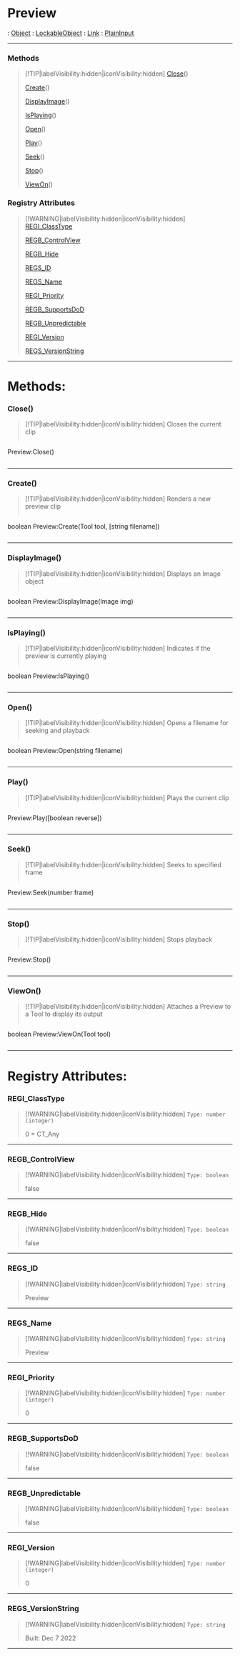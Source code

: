 # Preview
 : [Object](Object.md) : [LockableObject](LockableObject.md) : [Link](Link.md) : [PlainInput](PlainInput.md)
___
### Methods  
> [!TIP|labelVisibility:hidden|iconVisibility:hidden]
> [Close](#Close)()
>
> [Create](#Create)()
>
> [DisplayImage](#DisplayImage)()
>
> [IsPlaying](#IsPlaying)()
>
> [Open](#Open)()
>
> [Play](#Play)()
>
> [Seek](#Seek)()
>
> [Stop](#Stop)()
>
> [ViewOn](#ViewOn)()
>
### Registry Attributes
> [!WARNING|labelVisibility:hidden|iconVisibility:hidden]
> [REGI_ClassType](#REGI_ClassType)
>
> [REGB_ControlView](#REGB_ControlView)
>
> [REGB_Hide](#REGB_Hide)
>
> [REGS_ID](#REGS_ID)
>
> [REGS_Name](#REGS_Name)
>
> [REGI_Priority](#REGI_Priority)
>
> [REGB_SupportsDoD](#REGB_SupportsDoD)
>
> [REGB_Unpredictable](#REGB_Unpredictable)
>
> [REGI_Version](#REGI_Version)
>
> [REGS_VersionString](#REGS_VersionString)
>
___

# Methods: <!-- {docsify-ignore} -->

### Close()
> [!TIP|labelVisibility:hidden|iconVisibility:hidden]
> Closes the current clip
>
> ```php
 Preview:Close()
> ```
>
___

### Create()
> [!TIP|labelVisibility:hidden|iconVisibility:hidden]
> Renders a new preview clip
>
> ```php
boolean Preview:Create(Tool tool, [string filename])
> ```
>
___

### DisplayImage()
> [!TIP|labelVisibility:hidden|iconVisibility:hidden]
> Displays an Image object
>
> ```php
boolean Preview:DisplayImage(Image img)
> ```
>
___

### IsPlaying()
> [!TIP|labelVisibility:hidden|iconVisibility:hidden]
> Indicates if the preview is currently playing
>
> ```php
boolean Preview:IsPlaying()
> ```
>
___

### Open()
> [!TIP|labelVisibility:hidden|iconVisibility:hidden]
> Opens a filename for seeking and playback
>
> ```php
boolean Preview:Open(string filename)
> ```
>
___

### Play()
> [!TIP|labelVisibility:hidden|iconVisibility:hidden]
> Plays the current clip
>
> ```php
 Preview:Play([boolean reverse])
> ```
>
___

### Seek()
> [!TIP|labelVisibility:hidden|iconVisibility:hidden]
> Seeks to specified frame
>
> ```php
 Preview:Seek(number frame)
> ```
>
___

### Stop()
> [!TIP|labelVisibility:hidden|iconVisibility:hidden]
> Stops playback
>
> ```php
 Preview:Stop()
> ```
>
___

### ViewOn()
> [!TIP|labelVisibility:hidden|iconVisibility:hidden]
> Attaches a Preview to a Tool to display its output
>
> ```php
boolean Preview:ViewOn(Tool tool)
> ```
>
___


# Registry Attributes: <!-- {docsify-ignore} -->

### REGI_ClassType
> [!WARNING|labelVisibility:hidden|iconVisibility:hidden]
> `Type: number (integer)`
>
> 0 = CT_Any
>
___

### REGB_ControlView
> [!WARNING|labelVisibility:hidden|iconVisibility:hidden]
> `Type: boolean`
>
> false
>
___

### REGB_Hide
> [!WARNING|labelVisibility:hidden|iconVisibility:hidden]
> `Type: boolean`
>
> false
>
___

### REGS_ID
> [!WARNING|labelVisibility:hidden|iconVisibility:hidden]
> `Type: string`
>
> Preview
>
___

### REGS_Name
> [!WARNING|labelVisibility:hidden|iconVisibility:hidden]
> `Type: string`
>
> Preview
>
___

### REGI_Priority
> [!WARNING|labelVisibility:hidden|iconVisibility:hidden]
> `Type: number (integer)`
>
> 0
>
___

### REGB_SupportsDoD
> [!WARNING|labelVisibility:hidden|iconVisibility:hidden]
> `Type: boolean`
>
> false
>
___

### REGB_Unpredictable
> [!WARNING|labelVisibility:hidden|iconVisibility:hidden]
> `Type: boolean`
>
> false
>
___

### REGI_Version
> [!WARNING|labelVisibility:hidden|iconVisibility:hidden]
> `Type: number (integer)`
>
> 0
>
___

### REGS_VersionString
> [!WARNING|labelVisibility:hidden|iconVisibility:hidden]
> `Type: string`
>
> Built: Dec  7 2022
>
___

